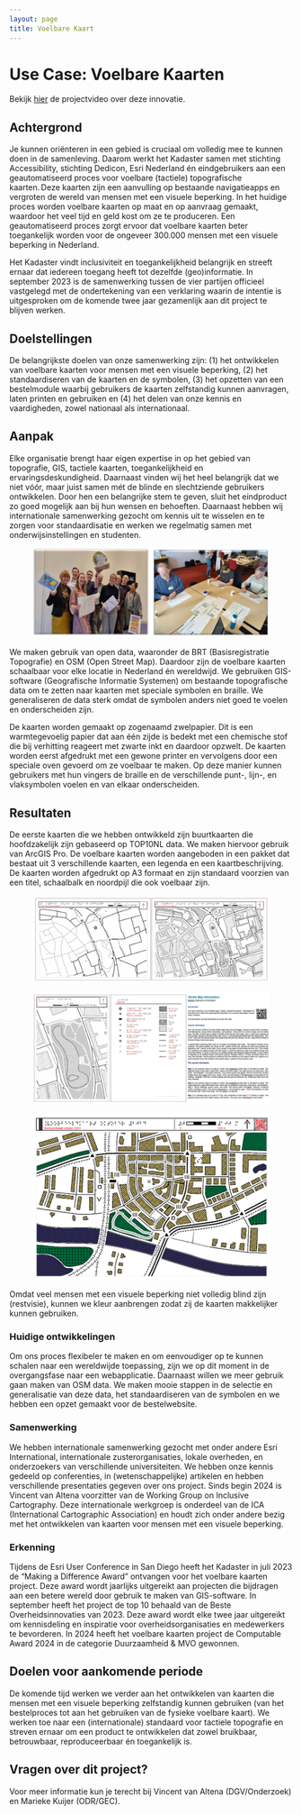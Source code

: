 ```yaml
---
layout: page
title: Voelbare Kaart
---
```

# Use Case: Voelbare Kaarten

Bekijk [hier](https://www.youtube.com/watch?v=dpStF3in8Ro) de projectvideo over deze innovatie.

## Achtergrond
Je kunnen oriënteren in een gebied is cruciaal om volledig mee te kunnen doen in de samenleving. Daarom werkt het Kadaster samen met stichting Accessibility, stichting Dedicon, Esri Nederland én eindgebruikers aan een geautomatiseerd proces voor voelbare (tactiele) topografische kaarten. Deze kaarten zijn een aanvulling op bestaande navigatieapps en vergroten de wereld van mensen met een visuele beperking. In het huidige proces worden voelbare kaarten op maat en op aanvraag gemaakt, waardoor het veel tijd en geld kost om ze te produceren. Een geautomatiseerd proces zorgt ervoor dat voelbare kaarten beter toegankelijk worden voor de ongeveer 300.000 mensen met een visuele beperking in Nederland.  
  
Het Kadaster vindt inclusiviteit en toegankelijkheid belangrijk en streeft ernaar dat iedereen toegang heeft tot dezelfde (geo)informatie. In september 2023 is de samenwerking tussen de vier partijen officieel vastgelegd met de ondertekening van een verklaring waarin de intentie is uitgesproken om de komende twee jaar gezamenlijk aan dit project te blijven werken. 

## Doelstellingen
De belangrijkste doelen van onze samenwerking zijn: (1) het ontwikkelen van voelbare kaarten voor mensen met een visuele beperking, (2) het standaardiseren van de kaarten en de symbolen, (3) het opzetten van een bestelmodule waarbij gebruikers de kaarten zelfstandig kunnen aanvragen, laten printen en gebruiken en (4) het delen van onze kennis en vaardigheden, zowel nationaal als internationaal. 

## Aanpak
Elke organisatie brengt haar eigen expertise in op het gebied van topografie, GIS, tactiele kaarten, toegankelijkheid en ervaringsdeskundigheid. Daarnaast vinden wij het heel belangrijk dat we niet vóór, maar juist samen mét de blinde en slechtziende gebruikers ontwikkelen. Door hen een belangrijke stem te geven, sluit het eindproduct zo goed mogelijk aan bij hun wensen en behoeften. Daarnaast hebben wij internationale samenwerking gezocht om kennis uit te wisselen en te zorgen voor standaardisatie en werken we regelmatig samen met onderwijsinstellingen en studenten.

<figure id="figuur-1">
  <a href="/innovatie/voelbarekaarten/afbeeldingen/aanpak.png">
    <img src="/innovatie/voelbarekaarten/afbeeldingen/aanpak.png" alt="Proces">
  </a>
</figure>

We maken gebruik van open data, waaronder de BRT (Basisregistratie Topografie) en OSM (Open Street Map). Daardoor zijn de voelbare kaarten schaalbaar voor elke locatie in Nederland én wereldwijd. We gebruiken GIS-software (Geografische Informatie Systemen) om bestaande topografische data om te zetten naar kaarten met speciale symbolen en braille. We generaliseren de data sterk omdat de symbolen anders niet goed te voelen en onderscheiden zijn.  
 
De kaarten worden gemaakt op zogenaamd zwelpapier. Dit is een warmtegevoelig papier dat aan één zijde is bedekt met een chemische stof die bij verhitting reageert met zwarte inkt en daardoor opzwelt. De kaarten worden eerst afgedrukt met een gewone printer en vervolgens door een speciale oven gevoerd om ze voelbaar te maken. Op deze manier kunnen gebruikers met hun vingers de braille en de verschillende punt-, lijn-, en vlaksymbolen voelen en van elkaar onderscheiden. 

## Resultaten
De eerste kaarten die we hebben ontwikkeld zijn buurtkaarten die hoofdzakelijk zijn gebaseerd op TOP10NL data. We maken hiervoor gebruik van ArcGIS Pro. De voelbare kaarten worden aangeboden in een pakket dat bestaat uit 3 verschillende kaarten, een legenda en een kaartbeschrijving. De kaarten worden afgedrukt op A3 formaat en zijn standaard voorzien van een titel, schaalbalk en noordpijl die ook voelbaar zijn.

<figure id="figuur-2">
  <a href="/innovatie/voelbarekaarten/afbeeldingen/resultaten_1.png">
    <img src="/innovatie/voelbarekaarten/afbeeldingen/resultaten_1.png" alt="Proces">
  </a>
</figure>

<figure id="figuur-3">
  <a href="/innovatie/voelbarekaarten/afbeeldingen/resultaten_2.png">
    <img src="/innovatie/voelbarekaarten/afbeeldingen/resultaten_2.png" alt="Proces">
  </a>
</figure>

<figure id="figuur-4">
  <a href="/innovatie/voelbarekaarten/afbeeldingen/resultaten_3.png">
    <img src="/innovatie/voelbarekaarten/afbeeldingen/resultaten_3.png" alt="Proces">
  </a>
</figure>

Omdat veel mensen met een visuele beperking niet volledig blind zijn (restvisie), kunnen we kleur aanbrengen zodat zij de kaarten makkelijker kunnen gebruiken.

### Huidige ontwikkelingen
Om ons proces flexibeler te maken en om eenvoudiger op te kunnen schalen naar een wereldwijde toepassing, zijn we op dit moment in de overgangsfase naar een webapplicatie. Daarnaast willen we meer gebruik gaan maken van OSM data. We maken mooie stappen in de selectie en generalisatie van deze data, het standaardiseren van de symbolen en we hebben een opzet gemaakt voor de bestelwebsite.  

### Samenwerking 
We hebben internationale samenwerking gezocht met onder andere Esri International, internationale zusterorganisaties, lokale overheden, en onderzoekers van verschillende universiteiten. We hebben onze kennis gedeeld op conferenties, in (wetenschappelijke) artikelen en hebben verschillende presentaties gegeven over ons project. Sinds begin 2024 is Vincent van Altena voorzitter van de Working Group on Inclusive Cartography. Deze internationale werkgroep is onderdeel van de ICA (International Cartographic Association) en houdt zich onder andere bezig met het ontwikkelen van kaarten voor mensen met een visuele beperking.
 
### Erkenning
Tijdens de Esri User Conference in San Diego heeft het Kadaster in juli 2023 de “Making a Difference Award” ontvangen voor het voelbare kaarten project. Deze award wordt jaarlijks uitgereikt aan projecten die bijdragen aan een betere wereld door gebruik te maken van GIS-software. In september heeft het project de top 10 behaald van de Beste Overheidsinnovaties van 2023. Deze award wordt elke twee jaar uitgereikt om kennisdeling en inspiratie voor overheidsorganisaties en medewerkers te bevorderen. In 2024 heeft het voelbare kaarten project de Computable Award 2024 in de categorie Duurzaamheid & MVO gewonnen. 

## Doelen voor aankomende periode  
De komende tijd werken we verder aan het ontwikkelen van kaarten die mensen met een visuele beperking zelfstandig kunnen gebruiken (van het bestelproces tot aan het gebruiken van de fysieke voelbare kaart). We werken toe naar een (internationale) standaard voor tactiele topografie en streven ernaar om een product te ontwikkelen dat zowel bruikbaar, betrouwbaar, reproduceerbaar én toegankelijk is.  

## Vragen over dit project? 
Voor meer informatie kun je terecht bij Vincent van Altena (DGV/Onderzoek) en Marieke Kuijer (ODR/GEC). 
